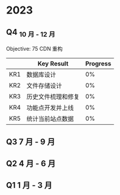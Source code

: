 <!-- kk-show true kk-show stop -->
# 2023

## Q4 <sub>10 月 - 12 月</sub>

Objective: 75 CDN 重构

| | Key Result | Progress |
| ---- | ---- | ---- |
| KR1 | 数据库设计 | 0% |
| KR2 | 文件存储设计 | 0% |
| KR3 | 历史文件梳理和修复 | 0% |
| KR4 | 功能点开发并上线 | 0% |
| KR5 | 统计当前站点数据 | 0% |

## Q3 7 月 - 9 月

## Q2 4 月 - 6 月

## Q1 1 月 - 3 月